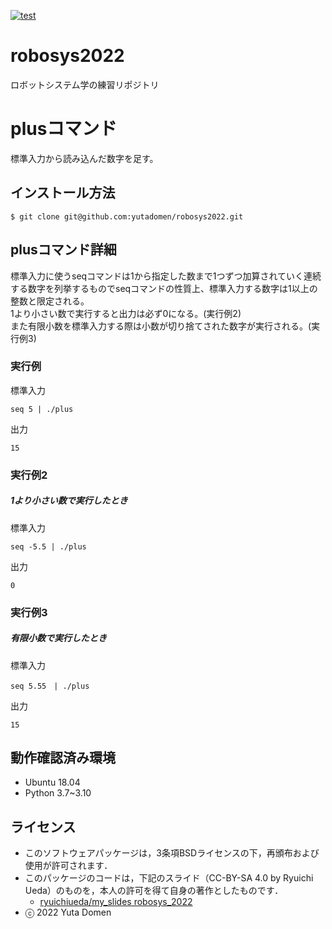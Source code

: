[![test](https://github.com/yutadomen/robosys2022/actions/workflows/test.yml/badge.svg)](https://github.com/yutadomen/robosys2022/actions/workflows/test.yml)

# robosys2022
ロボットシステム学の練習リポジトリ

# plusコマンド
標準入力から読み込んだ数字を足す。

## インストール方法
```
$ git clone git@github.com:yutadomen/robosys2022.git
```
## plusコマンド詳細
標準入力に使うseqコマンドは1から指定した数まで1つずつ加算されていく連続する数字を列挙するものでseqコマンドの性質上、標準入力する数字は1以上の整数と限定される。　　  
1より小さい数で実行すると出力は必ず0になる。(実行例2)  
また有限小数を標準入力する際は小数が切り捨てされた数字が実行される。(実行例3)

### 実行例
標準入力
```
seq 5 | ./plus
```

出力
```
15
```
### 実行例2
##### 1より小さい数で実行したとき
標準入力
```
seq -5.5 | ./plus
```
出力
```
0
```
### 実行例3
##### 有限小数で実行したとき
標準入力
```
seq 5.55　| ./plus
``` 
出力
```
15
```
## 動作確認済み環境
- Ubuntu 18.04
- Python 3.7~3.10

## ライセンス
  * このソフトウェアパッケージは，3条項BSDライセンスの下，再頒布および使用が許可されます．
  * このパッケージのコードは，下記のスライド（CC-BY-SA 4.0 by Ryuichi Ueda）のものを，本人の許可を得て自身の著作としたものです．
      * [ryuichiueda/my_slides robosys_2022](https://github.com/ryuichiueda/my_slides/tree/master/robosys_2022)
  * ⓒ 2022 Yuta Domen
